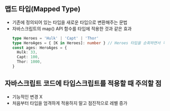 ## 맵드 타입(Mapped Type)
* 기존에 정의되어 있는 타입을 새로운 타입으로 변환해주는 문법
* 자바스크립트의 map() API 함수를 타입에 적용한 것과 같은 효과
  ```typescript
  type Heroes = 'Hulk' | 'Capt' | 'Thor'
  type HeroAges = { [K in Heroes]: number } // Heroes 타입을 순회하면서 각각 number 타입을 정의한다.
  const ages: HeroAges = {
    Hulk: 33,
    Capt: 100,
    Thor: 1000,
  }
  ```

## 자바스크립트 코드에 타입스크립트를 적용할 때 주의할 점
* 기능적인 변경 X
* 처음부터 타입을 엄격하게 적용하지 말고 점진적으로 레벨 증가